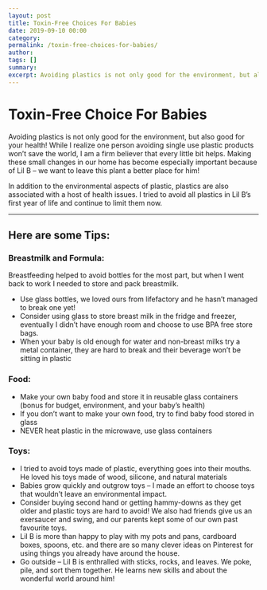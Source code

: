 ```yaml
---
layout: post
title: Toxin-Free Choices For Babies
date: 2019-09-10 00:00
category: 
permalink: /toxin-free-choices-for-babies/
author: 
tags: []
summary: 
excerpt: Avoiding plastics is not only good for the environment, but also good for your health! While I realize one person avoiding single use plastic products won’t save the world, I am a firm believer that
---
```

# Toxin-Free Choice For Babies

Avoiding plastics is not only good for the environment, but also good for your health! While I realize one person avoiding single use plastic products won’t save the world, I am a firm believer that every little bit helps. Making these small changes in our home has become especially important because of Lil B – we want to leave this plant a better place for him! 

In addition to the environmental aspects of plastic, plastics are also associated with a host of health issues. I tried to avoid all plastics in Lil B’s first year of life and continue to limit them now.

***

## Here are some Tips:

### Breastmilk and Formula:

Breastfeeding helped to avoid bottles for the most part, but when I went back to work I needed to store and pack breastmilk. 

* Use glass bottles, we loved ours from lifefactory and he hasn’t managed to break one yet!
* Consider using glass to store breast milk in the fridge and freezer, eventually I didn’t have enough room and choose to use BPA free store bags.
* When your baby is old enough for water and non-breast milks try a metal container, they are hard to break and their beverage won’t be sitting in plastic

### Food:

* Make your own baby food and store it in reusable glass containers (bonus for budget, environment, and your baby’s health)
* If you don’t want to make your own food, try to find baby food stored in glass 
* NEVER heat plastic in the microwave, use glass containers

### Toys:

* I tried to avoid toys made of plastic, everything goes into their mouths. He loved his toys made of wood, silicone, and natural materials
* Babies grow quickly and outgrow toys – I made an effort to choose toys that wouldn’t leave an environmental impact. 
* Consider buying second hand or getting hammy-downs as they get older and plastic toys are hard to avoid! We also had friends give us an exersaucer and swing, and our parents kept some of our own past favourite toys. 
* Lil B is more than happy to play with my pots and pans, cardboard boxes, spoons, etc. and there are so many clever ideas on Pinterest for using things you already have around the house.
* Go outside – Lil B is enthralled with sticks, rocks, and leaves. We poke, pile, and sort them together. He learns new skills and about the wonderful world around him!
